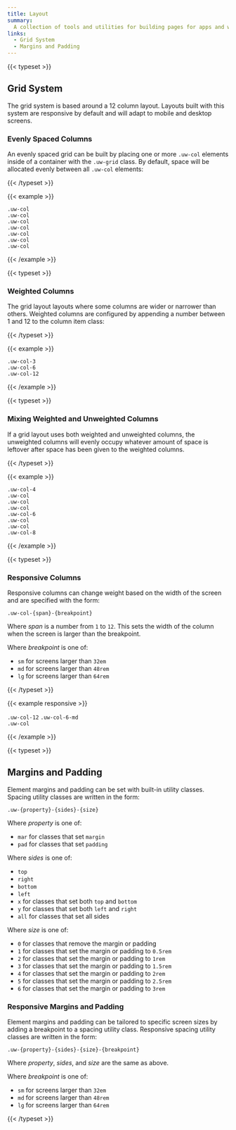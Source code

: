 ```yaml
---
title: Layout
summary:
  A collection of tools and utilities for building pages for apps and websites.
links:
  - Grid System
  - Margins and Padding
---
```


{{< typeset >}}

## Grid System

The grid system is based around a 12 column layout. Layouts built with this
system are responsive by default and will adapt to mobile and desktop screens.

### Evenly Spaced Columns

An evenly spaced grid can be built by placing one or more `.uw-col` elements
inside of a container with the `.uw-grid` class. By default, space will be
allocated evenly between all `.uw-col` elements:

{{< /typeset >}}

{{< example >}}

<div class="uw-grid">
  <div class="uw-col">
    <div class="inner"><code>.uw-col</code></div>
  </div>
</div>

<div class="uw-grid">
  <div class="uw-col">
    <div class="inner"><code>.uw-col</code></div>
  </div>
  <div class="uw-col">
    <div class="inner"><code>.uw-col</code></div>
  </div>
</div>

<div class="uw-grid">
  <div class="uw-col">
    <div class="inner"><code>.uw-col</code></div>
  </div>
  <div class="uw-col">
    <div class="inner"><code>.uw-col</code></div>
  </div>
  <div class="uw-col">
    <div class="inner"><code>.uw-col</code></div>
  </div>
  <div class="uw-col">
    <div class="inner"><code>.uw-col</code></div>
  </div>
</div>

{{< /example >}}

{{< typeset >}}

### Weighted Columns

The grid layout layouts where some columns are wider or narrower than others.
Weighted columns are configured by appending a number between 1 and 12 to the
column item class:

{{< /typeset >}}

{{< example >}}

<div class="uw-grid">
  <div class="uw-col-3">
    <div class="inner"><code>.uw-col-3</code></div>
  </div>
</div>

<div class="uw-grid">
  <div class="uw-col-6">
    <div class="inner"><code>.uw-col-6</code></div>
  </div>
</div>

<div class="uw-grid">
  <div class="uw-col-12">
    <div class="inner"><code>.uw-col-12</code></div>
  </div>
</div>

{{< /example >}}

{{< typeset >}}

### Mixing Weighted and Unweighted Columns

If a grid layout uses both weighted and unweighted columns, the unweighted
columns will evenly occupy whatever amount of space is leftover after space has
been given to the weighted columns.

{{< /typeset >}}

{{< example >}}

<div class="uw-grid">
  <div class="uw-col-4">
    <div class="inner"><code>.uw-col-4</code></div>
  </div>
  <div class="uw-col">
    <div class="inner"><code>.uw-col</code></div>
  </div>
  <div class="uw-col">
    <div class="inner"><code>.uw-col</code></div>
  </div>
</div>

<div class="uw-grid">
  <div class="uw-col">
    <div class="inner"><code>.uw-col</code></div>
  </div>
  <div class="uw-col-6">
    <div class="inner"><code>.uw-col-6</code></div>
  </div>
  <div class="uw-col">
    <div class="inner"><code>.uw-col</code></div>
  </div>
</div>

<div class="uw-grid">
  <div class="uw-col">
    <div class="inner"><code>.uw-col</code></div>
  </div>
  <div class="uw-col-8">
    <div class="inner"><code>.uw-col-8</code></div>
  </div>
</div>

{{< /example >}}

{{< typeset >}}

### Responsive Columns

Responsive columns can change weight based on the width of the screen and are
specified with the form:

`.uw-col-{span}-{breakpoint}`

Where _span_ is a number from `1` to `12`. This sets the width of the column
when the screen is larger than the breakpoint.

Where _breakpoint_ is one of:

- `sm` for screens larger than `32em`
- `md` for screens larger than `48rem`
- `lg` for screens larger than `64rem`

{{< /typeset >}}

{{< example responsive >}}

<div class="uw-grid">
  <div class="uw-col-12 uw-col-6-md">
    <div class="inner">
      <span>
        <code>.uw-col-12</code>
        <code>.uw-col-6-md</code>
      </span>
    </div>
  </div>
  <div class="uw-col">
    <div class="inner">
      <code>.uw-col</code>
    </div>
  </div>
</div>

{{< /example >}}

{{< typeset >}}

## Margins and Padding

Element margins and padding can be set with built-in utility classes. Spacing
utility classes are written in the form:

`.uw-{property}-{sides}-{size}`

Where _property_ is one of:

- `mar` for classes that set `margin`
- `pad` for classes that set `padding`

Where _sides_ is one of:

- `top`
- `right`
- `bottom`
- `left`
- `x` for classes that set both `top` and `bottom`
- `y` for classes that set both `left` and `right`
- `all` for classes that set all sides

Where _size_ is one of:

- `0` for classes that remove the margin or padding
- `1` for classes that set the margin or padding to `0.5rem`
- `2` for classes that set the margin or padding to `1rem`
- `3` for classes that set the margin or padding to `1.5rem`
- `4` for classes that set the margin or padding to `2rem`
- `5` for classes that set the margin or padding to `2.5rem`
- `6` for classes that set the margin or padding to `3rem`

### Responsive Margins and Padding

Element margins and padding can be tailored to specific screen sizes by adding a
breakpoint to a spacing utility class. Responsive spacing utility classes are
written in the form:

`.uw-{property}-{sides}-{size}-{breakpoint}`

Where _property_, _sides_, and _size_ are the same as above.

Where _breakpoint_ is one of:

- `sm` for screens larger than `32em`
- `md` for screens larger than `48rem`
- `lg` for screens larger than `64rem`

{{< /typeset >}}
